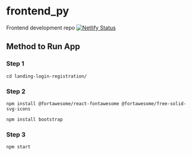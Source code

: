 # frontend_py
Frontend development repo 
[![Netlify Status](https://api.netlify.com/api/v1/badges/15a7c9e3-46a5-47ae-98cc-9a5a49974bee/deploy-status)](https://app.netlify.com/sites/frabjous-kashata-59076d/deploys)
## Method to Run App

### Step 1
`cd landing-login-registration/`

### Step 2
`npm install @fortawesome/react-fontawesome @fortawesome/free-solid-svg-icons`


`npm install bootstrap`

### Step 3
`npm start`
